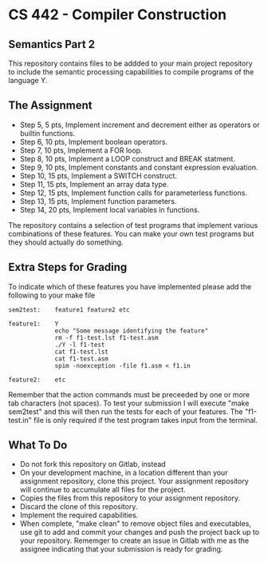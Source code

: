# CS 442 - Compiler Construction
## Semantics Part 2

This repository contains files to be addded to your main project repository to include the semantic processing capabilities to compile programs of the language Y. 

## The Assignment

- Step 5, 5 pts, Implement increment and decrement either as operators or builtin functions.
- Step 6, 10 pts, Implement boolean operators.
- Step 7, 10 pts, Implement a FOR loop.
- Step 8, 10 pts, Implement a LOOP construct and BREAK statment.
- Step 9, 10 pts, Implement constants and constant expression evaluation.
- Step 10, 15 pts, Implement a SWITCH construct.
- Step 11, 15 pts, Implement an array data type.
- Step 12, 15 pts, Implement function calls for parameterless functions.
- Step 13, 15 pts, Implement function parameters.
- Step 14, 20 pts, Implement local variables in functions.

The repository contains a selection of test programs that implement various combinations of these features. You can make your own test programs but they should actually do something. 

## Extra Steps for Grading

To indicate which of these features you have implemented please add the following to your make file

    sem2test:	 feature1 feature2 etc
    
    feature1:    Y
                 echo "Some message identifying the feature"
                 rm -f f1-test.lst f1-test.asm
                 ./Y -l f1-test
                 cat f1-test.lst
                 cat f1-test.asm
                 spim -noexception -file f1.asm < f1.in
                 
    feature2:    etc
    
Remember that the action commands must be preceeded by one or more tab characters (not spaces). To test your submission I will execute "make sem2test" and this will then run the tests for each of your features. The "f1-test.in" file is only required if the test program takes input from the terminal. 

## What To Do

- Do not fork this repository on Gitlab, instead
- On your development machine, in a location different than your assignment repository, clone this project. Your assignment repository will continue to accumulate all files for the project. 
- Copies the files from this repository to your assignment repository.
- Discard the clone of this repository.
- Implement the required capabilities. 
- When complete, "make clean" to remove object files and executables, use git to add and commit your changes and push the project back up to your repository. Rememger to create an issue in Gitlab with me as the assignee indicating that your submission is ready for grading. 
